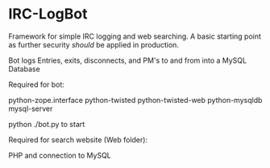 IRC-LogBot
==========

Framework for simple IRC logging and web searching.  A basic starting point as further security *should* be applied in production.


Bot logs Entries, exits, disconnects, and PM's to and from into a MySQL Database

Required for bot:

python-zope.interface python-twisted python-twisted-web python-mysqldb mysql-server

python ./bot.py to start

Required for search website (Web folder):

PHP and connection to MySQL